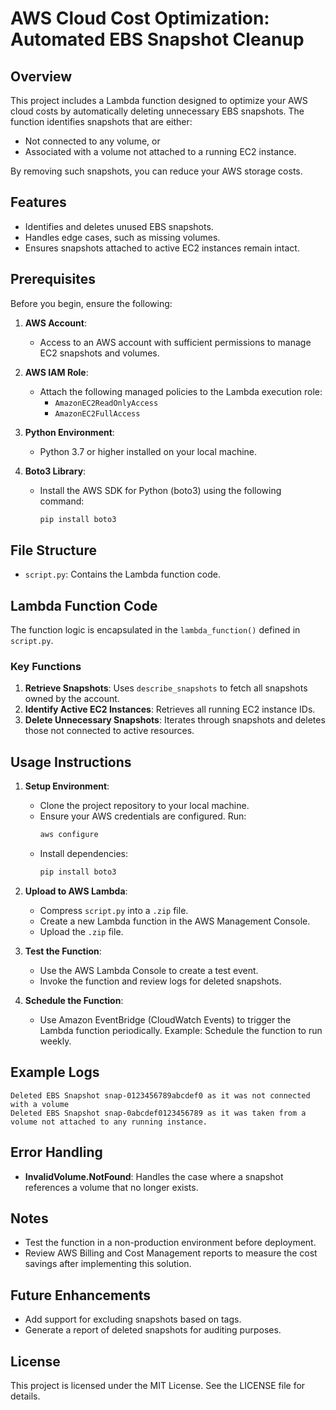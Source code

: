 # AWS Cloud Cost Optimization: Automated EBS Snapshot Cleanup

## Overview
This project includes a Lambda function designed to optimize your AWS cloud costs by automatically deleting unnecessary EBS snapshots. The function identifies snapshots that are either:
- Not connected to any volume, or
- Associated with a volume not attached to a running EC2 instance.

By removing such snapshots, you can reduce your AWS storage costs.

## Features
- Identifies and deletes unused EBS snapshots.
- Handles edge cases, such as missing volumes.
- Ensures snapshots attached to active EC2 instances remain intact.

## Prerequisites
Before you begin, ensure the following:

1. **AWS Account**:
   - Access to an AWS account with sufficient permissions to manage EC2 snapshots and volumes.

2. **AWS IAM Role**:
   - Attach the following managed policies to the Lambda execution role:
     - `AmazonEC2ReadOnlyAccess`
     - `AmazonEC2FullAccess`

3. **Python Environment**:
   - Python 3.7 or higher installed on your local machine.

4. **Boto3 Library**:
   - Install the AWS SDK for Python (boto3) using the following command:
     ```bash
     pip install boto3
     ```

## File Structure
- `script.py`: Contains the Lambda function code.

## Lambda Function Code
The function logic is encapsulated in the `lambda_function()` defined in `script.py`.

### Key Functions
1. **Retrieve Snapshots**:
   Uses `describe_snapshots` to fetch all snapshots owned by the account.
2. **Identify Active EC2 Instances**:
   Retrieves all running EC2 instance IDs.
3. **Delete Unnecessary Snapshots**:
   Iterates through snapshots and deletes those not connected to active resources.

## Usage Instructions

1. **Setup Environment**:
   - Clone the project repository to your local machine.
   - Ensure your AWS credentials are configured. Run:
     ```bash
     aws configure
     ```
   - Install dependencies:
     ```bash
     pip install boto3
     ```

2. **Upload to AWS Lambda**:
   - Compress `script.py` into a `.zip` file.
   - Create a new Lambda function in the AWS Management Console.
   - Upload the `.zip` file.

3. **Test the Function**:
   - Use the AWS Lambda Console to create a test event.
   - Invoke the function and review logs for deleted snapshots.

4. **Schedule the Function**:
   - Use Amazon EventBridge (CloudWatch Events) to trigger the Lambda function periodically.
     Example: Schedule the function to run weekly.

## Example Logs
```
Deleted EBS Snapshot snap-0123456789abcdef0 as it was not connected with a volume
Deleted EBS Snapshot snap-0abcdef0123456789 as it was taken from a volume not attached to any running instance.
```

## Error Handling
- **InvalidVolume.NotFound**:
  Handles the case where a snapshot references a volume that no longer exists.

## Notes
- Test the function in a non-production environment before deployment.
- Review AWS Billing and Cost Management reports to measure the cost savings after implementing this solution.

## Future Enhancements
- Add support for excluding snapshots based on tags.
- Generate a report of deleted snapshots for auditing purposes.

## License
This project is licensed under the MIT License. See the LICENSE file for details.

